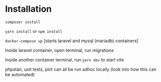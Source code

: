 # Installation

```composer install```

```yarn install``` or ```npm install```

```docker-compose up``` [starts laravel and mysql (mariadb) containers]

Inside laravel container, open terminal, run migrations

Inside another container terminal, run ```yarn dev``` to start vite

phpstan, unit tests, pint can all be run adhoc locally (look into how this can be automated)
